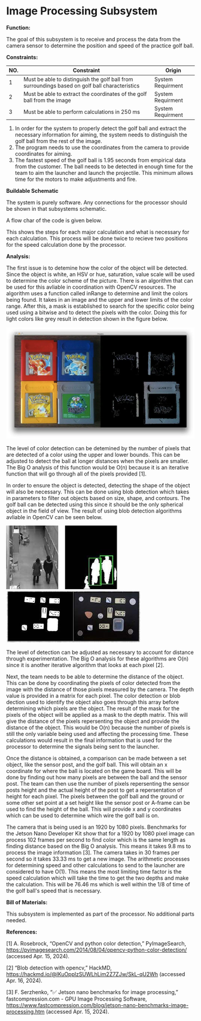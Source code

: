 # Image Processing Subsystem

**Function:**

The goal of this subsystem is to receive and process the data from the camera sensor to determine the position and speed of the practice golf ball.  

**Constraints:**

| NO. | Constraint                                                          | Origin           |
|-----|---------------------------------------------------------------------|------------------|
| 1| Must be able to distinguish the golf ball from surroundings based on golf ball characteristics| System Requirment|
| 2| Must be able to extract the coordinates of the golf ball from the image| System Requirment|
| 3| Must be able to perform calculations in 250 ms| System Requirment|

1. In order for the system to properly detect the golf ball and extract the necessary information for aiming, the system needs to distinguish the golf ball
from the rest of the image.
2. The program needs to use the coordinates from the camera to provide coordinates for aiming.
3. The fastest speed of the golf ball is 1.95 seconds from empirical data from the customer. The ball needs to be detected in enough time for the team to aim
   the launcher and launch the projectile. This minimum allows time for the motors to make adjustments and fire.

**Buildable Schematic**

The system is purely software. Any connections for the processor should be shown in that subsystems schematic.

A flow char of the code is given below.



This shows the steps for each major calculation and what is necessary for each calculation. This process will be done twice to recieve two positions for the
speed calculation done by the processor.

**Analysis:**

The first issue is to detemine how the color of the object will be detected. Since the object is white, an HSV or hue, saturation, value scale will be used
to determine the color scheme of the picture. There is an algorithm that can be used for this avliable in coordination with OpenCV resources. The algorithm 
uses a function called inRange to determine and limit the colors being found. It takes in an image and the upper and lower limits of the color range. 
After this, a mask is established to search for the specific color being used using a bitwise and to detect the pixels with the color. Doing this for light
colors like grey result in detection shown in the figure below.

![Function](../Images/Image_Processing/Detecting_Grey.png)

The level of color detection can be detemined by the number of pixels that are detected of a color using the upper and lower bounds. This can be adjusted to
detect the ball at longer distances when the pixels are smaller. The Big O analysis of this function would be O(n) because it is an iterative function that
will go through all of the pixels provided [1].

In order to ensure the object is detected, detecting the shape of the object will also be necessary. This can be done using blob detection which takes in
parameters to filter out objects based on size, shape, and contours. The golf ball can be detected using this since it should be the only spherical object in
the field of view. The result of using blob detection algorithms avliable in OpenCV can be seen below.

![Function](../Images/Image_Processing/Blob_1.png)
![Function](../Images/Image_Processing/Blob_2.png)

The level of detection can be adjusted as necessary to account for distance through experimentation. The Big O analysis for these algorithms are O(n) since
it is another iterative algorithm that looks at each pixel [2].

Next, the team needs to be able to determine the distance of the object. This can be done by coordinating the pixels of color detected from the image with 
the distance of those pixels measured by the camera. The depth value is provided in a matrix for each pixel. The color detection or blob dection used to
identify the object also goes through this array before determining which pixels are the object. The result of the mask for the pixels of the object will be
applied as a mask to the depth matrix. This will give the distance of the pixels repersenting the object and provide the distance of the object. This would
be O(n) because the number of pixels is still the only variable being used and affecting the processing time. These calculations would result in the final
information that is used for the processor to determine the signals being sent to the launcher.

Once the distance is obtained, a comparison can be made between a set object, like the sensor post, and the golf ball. This will obtain an x coordinate for
where the ball is located on the game board. This will be done by finding out how many pixels are between the ball and the sensor post. The team can then
use the number of pixels repersenting the sensor posts height and the actual height of the post to get a repersentation of height for each pixel. The pixels
between the golf ball and the ground or some other set point at a set height like the sensor post or A-frame can be used to find the height of the ball.
This will provide x and y coordinates which can be used to determine which wire the golf ball is on.

The camera that is being used is an 1920 by 1080 pixels. Benchmarks for the Jetson Nano Developer Kit show that for a 1920 by 1080 pixel image can process 
102 frames per second to find color which is the same length as finding distance based on the Big O analysis. This means it takes 9.8 ms to process the
image information [3]. The camera takes in 30 frames per second so it takes 33.33 ms to get a new image. The arithmetic processes for determining speed and
other calculations to send to the launcher are considered to have O(1). This means the most limiting time factor is the speed calculation which will take
the time to get the two depths and make the calculation. This will be 76.46 ms which is well within the 1/8 of time of the golf ball's speed that is
necessary.

**Bill of Materials:**

This subsystem is implemented as part of the processor. No additional parts needed.

**References:**

[1] A. Rosebrock, “OpenCV and python color detection,” PyImageSearch, https://pyimagesearch.com/2014/08/04/opencv-python-color-detection/ 
(accessed Apr. 15, 2024). 

[2] “Blob detection with opencv,” HackMD, https://hackmd.io/@lKuOpplzSUWLhLim2Z7ZJw/SkL-qU2Wh (accessed Apr. 16, 2024). 

[3] F. Serzhenko, “✅ Jetson nano benchmarks for image processing,” fastcompression.com - GPU Image Processing Software,
https://www.fastcompression.com/blog/jetson-nano-benchmarks-image-processing.htm (accessed Apr. 15, 2024). 
